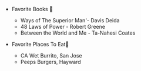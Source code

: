 * Favorite Books :book:
  * Ways of The Superior Man'- Davis Deida
  * 48 Laws of Power - Robert Greene
  * Between the World and Me - Ta-Nahesi Coates  
  
* Favorite Places To Eat:burrito:
  * CA Wet Burrito, San Jose
  * Peeps Burgers, Hayward 
